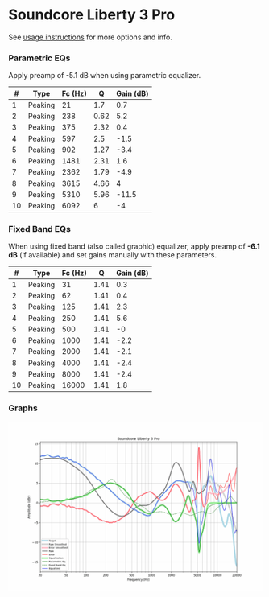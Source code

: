 # Soundcore Liberty 3 Pro
See [usage instructions](https://github.com/jaakkopasanen/AutoEq#usage) for more options and info.

### Parametric EQs
Apply preamp of -5.1 dB when using parametric equalizer.

|   # | Type    |   Fc (Hz) |    Q |   Gain (dB) |
|-----|---------|-----------|------|-------------|
|   1 | Peaking |        21 | 1.7  |         0.7 |
|   2 | Peaking |       238 | 0.62 |         5.2 |
|   3 | Peaking |       375 | 2.32 |         0.4 |
|   4 | Peaking |       597 | 2.5  |        -1.5 |
|   5 | Peaking |       902 | 1.27 |        -3.4 |
|   6 | Peaking |      1481 | 2.31 |         1.6 |
|   7 | Peaking |      2362 | 1.79 |        -4.9 |
|   8 | Peaking |      3615 | 4.66 |         4   |
|   9 | Peaking |      5310 | 5.96 |       -11.5 |
|  10 | Peaking |      6092 | 6    |        -4   |

### Fixed Band EQs
When using fixed band (also called graphic) equalizer, apply preamp of **-6.1 dB** (if available) and set gains manually with these parameters.

|   # | Type    |   Fc (Hz) |    Q |   Gain (dB) |
|-----|---------|-----------|------|-------------|
|   1 | Peaking |        31 | 1.41 |         0.3 |
|   2 | Peaking |        62 | 1.41 |         0.4 |
|   3 | Peaking |       125 | 1.41 |         2.3 |
|   4 | Peaking |       250 | 1.41 |         5.6 |
|   5 | Peaking |       500 | 1.41 |        -0   |
|   6 | Peaking |      1000 | 1.41 |        -2.2 |
|   7 | Peaking |      2000 | 1.41 |        -2.1 |
|   8 | Peaking |      4000 | 1.41 |        -2.4 |
|   9 | Peaking |      8000 | 1.41 |        -2.4 |
|  10 | Peaking |     16000 | 1.41 |         1.8 |

### Graphs
![](./Soundcore%20Liberty%203%20Pro.png)
